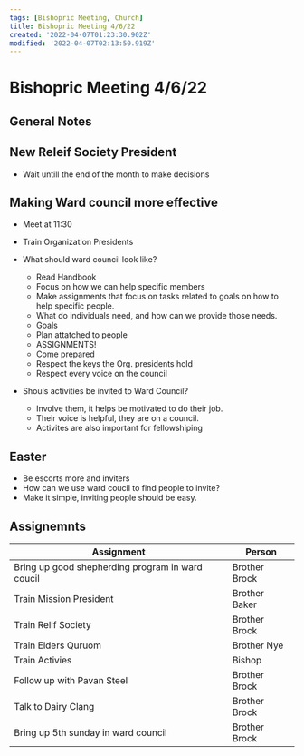 ```yaml
---
tags: [Bishopric Meeting, Church]
title: Bishopric Meeting 4/6/22
created: '2022-04-07T01:23:30.902Z'
modified: '2022-04-07T02:13:50.919Z'
---
```


# Bishopric Meeting 4/6/22

## General Notes

## New Releif Society President

* Wait untill the end of the month to make decisions

## Making Ward council more effective

* Meet at 11:30
* Train Organization Presidents

* What should ward council look like?
  * Read Handbook
  * Focus on how we can help specific members
  * Make assignments that focus on tasks related to goals on how to help specific people.
  * What do individuals need, and how can we provide those needs.
  * Goals
  * Plan attatched to people
  * ASSIGNMENTS!
  * Come prepared
  * Respect the keys the Org. presidents hold
  * Respect every voice on the council

* Shouls activities be invited to Ward Council?
  * Involve them, it helps be motivated to do their job.
  * Their voice is helpful, they are on a council.
  * Activites are also important for fellowshiping

## Easter

* Be escorts more and inviters
* How can we use ward coucil to find people to invite?
* Make it simple, inviting people should be easy.

## Assignemnts

| Assignment | Person |
|-|-|
|Bring up good shepherding program in ward coucil|Brother Brock
|Train Mission President|Brother Baker
|Train Relif Society|Brother Brock
|Train Elders Quruom|Brother Nye
|Train Activies|Bishop
|Follow up with Pavan Steel|Brother Brock
|Talk to Dairy Clang|Brother Brock
|Bring up 5th sunday in ward council|Brother Brock

